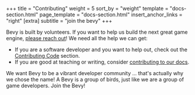 +++
title = "Contributing"
weight = 5
sort_by = "weight"
template = "docs-section.html"
page_template = "docs-section.html"
insert_anchor_links = "right"
[extra]
subtitle = "join the bevy"
+++

Bevy is built by volunteers. If you want to help us build the next great game engine, [please reach out](/community)! We need all the help we can get:

* If you are a software developer and you want to help out, check out the [Contributing Code](/learn/book/contributing/code) section.
* If you are good at teaching or writing, consider [contributing to our docs](/learn/book/contributing/docs).

We want Bevy to be a vibrant developer community ... that's actually why we chose the name! A Bevy is a group of birds, just like we are a group of game developers. Join the Bevy!
